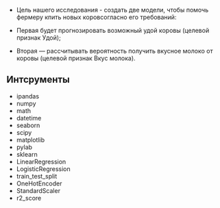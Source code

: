 - Цель нашего исследования - создать две модели, чтобы помочь фермеру кпить новых коровсогласно его требований:

- Первая будет прогнозировать возможный удой коровы (целевой признак Удой);
- Вторая — рассчитывать вероятность получить вкусное молоко от коровы (целевой признак Вкус молока).

## Интсрументы
- ipandas
- numpy
- math
- datetime
- seaborn
- scipy
- matplotlib
- pylab
- sklearn
- LinearRegression
- LogisticRegression
- train_test_split
- OneHotEncoder 
- StandardScaler
- r2_score
